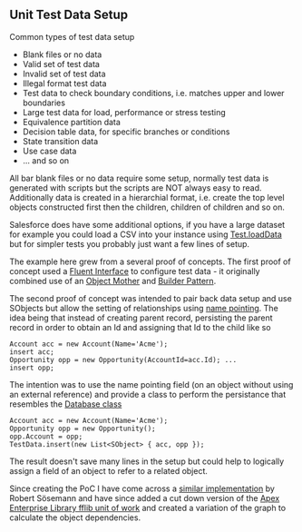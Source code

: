 Unit Test Data Setup
--------------------

Common types of test data setup
- Blank files or no data
- Valid set of test data
- Invalid set of test data
- Illegal format test data
- Test data to check boundary conditions, i.e. matches upper and lower boundaries
- Large test data for load, performance or stress testing
- Equivalence partition data
- Decision table data, for specific branches or conditions
- State transition data
- Use case data
- ... and so on

All bar blank files or no data require some setup, normally test data is generated with scripts but the scripts are NOT always easy to read. Additionally data is created in a hierarchial format, i.e. create the top level objects constructed first then the children, children of children and so on.

Salesforce does have some additional options, if you have a large dataset for example you could load a CSV into your instance using [Test.loadData](https://developer.salesforce.com/docs/atlas.en-us.apexcode.meta/apexcode/apex_testing_load_data.htm) but for simpler tests you probably just want a few lines of setup.

The example here grew from a several proof of concepts. The first proof of concept used a [Fluent Interface](https://en.wikipedia.org/wiki/Fluent_interface) to configure test data - it originally combined use of an [Object Mother](https://martinfowler.com/bliki/ObjectMother.html) and [Builder Pattern](https://en.wikipedia.org/wiki/Builder_pattern#:~:text=The%20builder%20pattern%20is%20a,Gang%20of%20Four%20design%20patterns.). 

The second proof of concept was intended to pair back data setup and use SObjects but allow the setting of relationships using [name pointing](https://salesforce.stackexchange.com/questions/133556/set-relationship-via-name-pointing-field). The idea being that instead of creating parent record, persisting the parent record in order to obtain an Id and assigning that Id to the child like so
```
Account acc = new Account(Name='Acme');
insert acc;
Opportunity opp = new Opportunity(AccountId=acc.Id); ...
insert opp;
```

The intention was to use the name pointing field (on an object without using an external reference) and provide a class to perform the persistance that resembles the [Database class](https://developer.salesforce.com/docs/atlas.en-us.apexref.meta/apexref/apex_methods_system_database.htm)
```
Account acc = new Account(Name='Acme');
Opportunity opp = new Opportunity();
opp.Account = opp;
TestData.insert(new List<SObject> { acc, opp });
```

The result doesn't save many lines in the setup but could help to logically assign a field of an object to refer to a related object.


Since creating the PoC I have come across a [similar implementation](https://github.com/rsoesemann/apex-domainbuilder) by Robert Sösemann and have since added a cut down version of the [Apex Enterprise Library fflib unit of work](https://github.com/apex-enterprise-patterns/fflib-apex-common) and created a variation of the graph to calculate the object dependencies.
